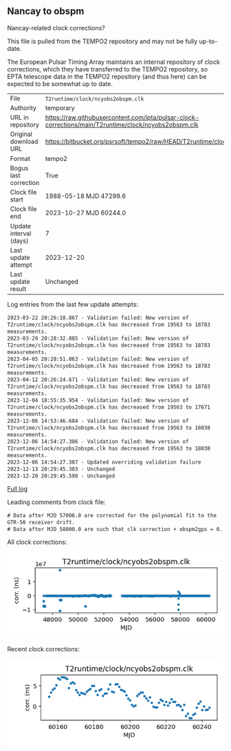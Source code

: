 
## Nancay to obspm

Nancay-related clock corrections?

This file is pulled from the TEMPO2 repository and may not be fully
up-to-date.

The European Pulsar Timing Array maintains an internal repository
of clock corrections, which they have transferred to the TEMPO2
repository, so  EPTA telescope data in the TEMPO2 repository (and
thus here) can be expected to be somewhat up to date.

|     |     |
|:--- |:--- |
| File | `T2runtime/clock/ncyobs2obspm.clk` |
| Authority | temporary |
| URL in repository | <https://raw.githubusercontent.com/ipta/pulsar-clock-corrections/main/T2runtime/clock/ncyobs2obspm.clk> |
| Original download URL | <https://bitbucket.org/psrsoft/tempo2/raw/HEAD/T2runtime/clock/ncyobs2obspm.clk> |
| Format | tempo2 |
| Bogus last correction | True |
| Clock file start | 1988-05-18 MJD 47299.6 |
| Clock file end | 2023-10-27 MJD 60244.0 |
| Update interval (days) | 7 |
| Last update attempt | 2023-12-20 |
| Last update result | Unchanged |

Log entries from the last few update attempts:
```
2023-03-22 20:26:18.867 - Validation failed: New version of T2runtime/clock/ncyobs2obspm.clk has decreased from 19563 to 18783 measurements.
2023-03-29 20:28:32.885 - Validation failed: New version of T2runtime/clock/ncyobs2obspm.clk has decreased from 19563 to 18783 measurements.
2023-04-05 20:28:51.063 - Validation failed: New version of T2runtime/clock/ncyobs2obspm.clk has decreased from 19563 to 18783 measurements.
2023-04-12 20:26:24.671 - Validation failed: New version of T2runtime/clock/ncyobs2obspm.clk has decreased from 19563 to 18783 measurements.
2023-12-04 18:55:35.954 - Validation failed: New version of T2runtime/clock/ncyobs2obspm.clk has decreased from 19563 to 17671 measurements.
2023-12-06 14:53:46.684 - Validation failed: New version of T2runtime/clock/ncyobs2obspm.clk has decreased from 19563 to 18038 measurements.
2023-12-06 14:54:27.386 - Validation failed: New version of T2runtime/clock/ncyobs2obspm.clk has decreased from 19563 to 18038 measurements.
2023-12-06 14:54:27.387 - Updated overriding validation failure
2023-12-13 20:29:45.303 - Unchanged
2023-12-20 20:29:45.590 - Unchanged
```
[Full log](https://raw.githubusercontent.com/ipta/pulsar-clock-corrections/main/log/T2runtime/clock/ncyobs2obspm.clk.log)

Leading comments from clock file:

    # Data after MJD 57006.0 are corrected for the polynomial fit to the GTR-50 receiver drift.
    # Data after MJD 58000.0 are such that clk correction + obspm2gps = 0.



All clock corrections:

![plot of all clock corrections](ncyobs2obspm.clk.png "All corrections")

Recent clock corrections:

![plot of recent clock corrections](ncyobs2obspm.clk.short.png "Recent corrections")

